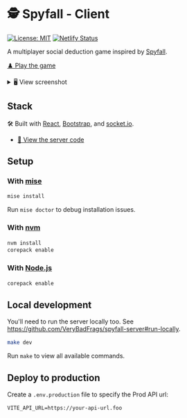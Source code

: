 # 🕵️ Spyfall - Client

[![License: MIT](https://img.shields.io/badge/license-MIT-green)](./LICENSE.txt)
[![Netlify Status](https://api.netlify.com/api/v1/badges/9533fa3b-785d-4ddb-ab13-366089f5d10b/deploy-status)](https://app.netlify.com/sites/heuristic-bartik-850df8/deploys)

A multiplayer social deduction game inspired by [Spyfall](https://hwint.ru/portfolio-item/spyfall/).

[♟️ Play the game](https://spyfall.verybadfrags.com)

<details>
    <summary>🖥️ View screenshot</summary>
    <img alt="Game screenshot" src="docs/spyfall-example-01.png"/>
</details>

## Stack

🛠️ Built with [React](https://react.dev),
[Bootstrap](https://getbootstrap.com),
and [socket.io](https://socket.io).

- [💾 View the server code](https://github.com/VeryBadFrags/spyfall-server)

## Setup

### With [mise](https://mise.jdx.dev)

```sh
mise install
```

Run `mise doctor` to debug installation issues.

### With [nvm](https://github.com/nvm-sh/nvm)

```sh
nvm install
corepack enable
```

### With [Node.js](https://nodejs.org/)

```sh
corepack enable
```

## Local development

You'll need to run the server locally too. See <https://github.com/VeryBadFrags/spyfall-server#run-locally>.

```sh
make dev
```

Run `make` to view all available commands.

## Deploy to production

Create a `.env.production` file to specify the Prod API url:

```.env.production
VITE_API_URL=https://your-api-url.foo
```
